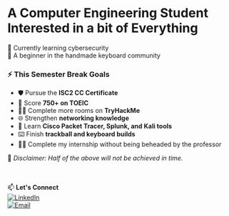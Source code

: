 # A Computer Engineering Student Interested in a bit of Everything

🔭 Currently learning cybersecurity  
🌱 A beginner in the handmade keyboard community  

### ⚡ This Semester Break Goals
- 🛡️ Pursue the **ISC2 CC Certificate**  
- 📖 Score **750+ on TOEIC**  
- 🏴‍☠️ Complete more rooms on **TryHackMe**  
- 🌐 Strengthen **networking knowledge**  
- 🔧 Learn **Cisco Packet Tracer, Splunk, and Kali tools**  
- ⌨️ Finish **trackball and keyboard builds**  
- 🧑‍🏫 Complete my internship without being beheaded by the professor  

📌 *Disclaimer: Half of the above will not be achieved in time.*  

<br></br>
📫 **Let's Connect**  
[![LinkedIn](https://img.shields.io/badge/LinkedIn-%230077B5.svg?style=for-the-badge&logo=linkedin&logoColor=white)](https://linkedin.com/in/apiratchai)  
[![Email](https://img.shields.io/badge/Email-D14836?style=for-the-badge&logo=gmail&logoColor=white)](mailto:apiratchai@kkumail.com)
